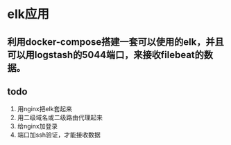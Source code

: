 # elk应用
## 利用docker-compose搭建一套可以使用的elk，并且可以用logstash的5044端口，来接收filebeat的数据。

## todo
1. 用nginx把elk套起来
2. 用二级域名或二级路由代理起来
3. 给nginx加登录
4. 端口加ssh验证，才能接收数据

